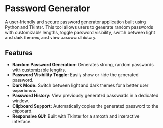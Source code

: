 # Password Generator

A user-friendly and secure password generator application built using Python and Tkinter. This tool allows users to generate random passwords with customizable lengths, toggle password visibility, switch between light and dark themes, and view password history.

## Features

- **Random Password Generation:** Generates strong, random passwords with customizable lengths.
- **Password Visibility Toggle:** Easily show or hide the generated password.
- **Dark Mode:** Switch between light and dark themes for a better user experience.
- **Password History:** View previously generated passwords in a dedicated window.
- **Clipboard Support:** Automatically copies the generated password to the clipboard.
- **Responsive GUI:** Built with Tkinter for a smooth and interactive interface.
